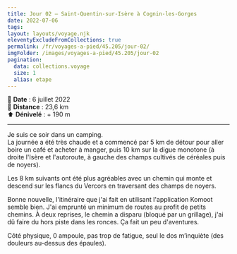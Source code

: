 ```yaml
---
title: Jour 02 — Saint-Quentin-sur-Isère à Cognin-les-Gorges
date: 2022-07-06
tags: 
layout: layouts/voyage.njk
eleventyExcludeFromCollections: true
permalink: /fr/voyages-a-pied/45.205/jour-02/
imgFolder: /images/voyages-a-pied/45.205/jour-02
pagination:
  data: collections.voyage
  size: 1
  alias: etape
---
```


📅 **Date** : 6 juillet 2022  
📍 **Distance** : 23,6 km  
⬆️ **Dénivelé** : + 190 m 

---


Je suis ce soir dans un camping.  
La journée a été très chaude et a commencé par 5 km de détour pour aller boire un café et acheter à manger, puis 10 km sur la digue monotone (à droite l'Isère et l'autoroute, à gauche des champs cultivés de céréales puis de noyers).

Les 8 km suivants ont été plus agréables avec un chemin qui monte et descend sur les flancs du Vercors en traversant des champs de noyers.

Bonne nouvelle, l'itinéraire que j'ai fait en utilisant l'application Komoot semble bien. J'ai emprunté un minimum de routes au profit de petits chemins. À deux reprises, le chemin a disparu (bloqué par un grillage), j'ai dû faire du hors piste dans les ronces. Ça fait un peu d'aventures.

Côté physique, 0 ampoule, pas trop de fatigue, seul le dos m’inquiète (des douleurs au-dessus des épaules).
